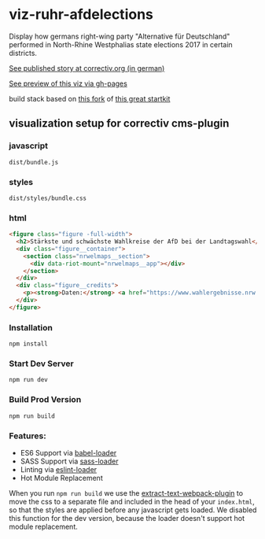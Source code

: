 # viz-ruhr-afdelections

Display how germans right-wing party "Alternative für Deutschland" performed in North-Rhine Westphalias state elections 2017 in certain districts.

[See published story at correctiv.org (in german)](https://correctiv.org/blog/ruhr/artikel/2017/05/17/ltw-afd-analyse-ruhrgebiet-spd-versagen/)

[See preview of this viz via gh-pages](https://correctiv.github.io/viz-ruhr-afdelections/dist/index.html)

build stack based on [this fork](https://github.com/simonwoerpel/yet-another-webpack-es6-riot-starterkit) of [this great startkit](https://github.com/wbkd/yet-another-webpack-es6-starterkit)

## visualization setup for correctiv cms-plugin

### javascript

```
dist/bundle.js
```

### styles

```
dist/styles/bundle.css
```

### html

```html
<figure class="figure -full-width">
  <h2>Stärkste und schwächste Wahlkreise der AfD bei der Landtagswahl</h2>
  <div class="figure__container">
    <section class="nrwelmaps__section">
      <div data-riot-mount="nrwelmaps__app"></div>
    </section>
  </div>
  <div class="figure__credits">
    <p><strong>Daten:</strong> <a href="https://www.wahlergebnisse.nrw.de/landtagswahlen/2017/index.shtml">Der Landeswahlleiter LKA Nordrhein-Westfalen.</a></p>
  </div>
</figure>
```


### Installation

```
npm install
```

### Start Dev Server

```
npm run dev
```

### Build Prod Version

```
npm run build
```

### Features:

* ES6 Support via [babel-loader](https://github.com/babel/babel-loader)
* SASS Support via [sass-loader](https://github.com/jtangelder/sass-loader)
* Linting via [eslint-loader](https://github.com/MoOx/eslint-loader)
* Hot Module Replacement

When you run `npm run build` we use the [extract-text-webpack-plugin](https://github.com/webpack/extract-text-webpack-plugin) to move the css to a separate file and included in the head of your `index.html`, so that the styles are applied before any javascript gets loaded. We disabled this function for the dev version, because the loader doesn't support hot module replacement.
